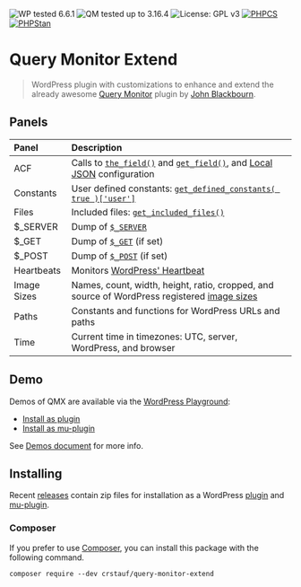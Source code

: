 ![WP tested 6.6.1](https://img.shields.io/badge/WP-Tested_v6.6.1-blue)
![QM tested up to 3.16.4](https://img.shields.io/badge/QM-Tested_v3.16.4-blue)
![License: GPL v3](https://img.shields.io/badge/License-GPL_v3-blue)
[![PHPCS](https://github.com/crstauf/query-monitor-extend/actions/workflows/phpcs.yml/badge.svg)](https://github.com/crstauf/query-monitor-extend/actions/workflows/phpcs.yml)
[![PHPStan](https://github.com/crstauf/query-monitor-extend/actions/workflows/phpstan.yml/badge.svg)](https://github.com/crstauf/query-monitor-extend/actions/workflows/phpstan.yml)

# Query Monitor Extend

> WordPress plugin with customizations to enhance and extend the already awesome [Query Monitor](https://github.com/johnbillion/query-monitor) plugin by [John Blackbourn](https://github.com/johnbillion/).

## Panels

| Panel       | Description |
| :---------- | :---------- |
| ACF         | Calls to [`the_field()`](https://www.advancedcustomfields.com/resources/the_field/) and [`get_field()`](https://www.advancedcustomfields.com/resources/get_field/), and [Local JSON](https://www.advancedcustomfields.com/resources/local-json/) configuration |
| Constants   | User defined constants: [`get_defined_constants( true )['user']`](https://www.php.net/manual/en/function.get-defined-constants.php) |
| Files       | Included files: [`get_included_files()`](https://www.php.net/manual/en/function.get-included-files.php) |
| $_SERVER    | Dump of [`$_SERVER`](https://www.php.net/manual/en/reserved.variables.server.php) |
| $_GET       | Dump of [`$_GET`](https://www.php.net/manual/en/reserved.variables.get.php) (if set) |
| $_POST      | Dump of [`$_POST`](https://www.php.net/manual/en/reserved.variables.post.php) (if set) |
| Heartbeats  | Monitors [WordPress' Heartbeat](https://developer.wordpress.org/plugins/javascript/heartbeat-api/) |
| Image Sizes | Names, count, width, height, ratio, cropped, and source of WordPress registered [image sizes](https://developer.wordpress.org/themes/functionality/featured-images-post-thumbnails/) |
| Paths       | Constants and functions for WordPress URLs and paths |
| Time        | Current time in timezones: UTC, server, WordPress, and browser |

## Demo

Demos of QMX are available via the [WordPress Playground](https://developer.wordpress.org/playground/):

- [Install as plugin](https://playground.wordpress.net/#%7B%22landingPage%22:%22/wp-admin/plugins.php%22,%22steps%22:%5B%7B%22step%22:%22login%22,%22username%22:%22admin%22,%22password%22:%22password%22%7D,%7B%22step%22:%22installPlugin%22,%22pluginZipFile%22:%7B%22resource%22:%22wordpress.org/plugins%22,%22slug%22:%22query-monitor%22%7D%7D,%7B%22step%22:%22installPlugin%22,%22pluginZipFile%22:%7B%22resource%22:%22url%22,%22url%22:%22https://calebstauffer.wpengine.com/plugin-proxy.php?repo=crstauf/query-monitor-extend&name=plugin.zip%22,%22caption%22:%22Installing%20Query%20Monitor%20Extend%22%7D%7D%5D%7D)
- [Install as mu-plugin](https://playground.wordpress.net/#%7B%22landingPage%22:%22/wp-admin/plugins.php?plugin_status=mustuse%22,%22steps%22:%5B%7B%22step%22:%22login%22,%22username%22:%22admin%22,%22password%22:%22password%22%7D,%7B%22step%22:%22installPlugin%22,%22pluginZipFile%22:%7B%22resource%22:%22wordpress.org/plugins%22,%22slug%22:%22query-monitor%22%7D%7D,%7B%22step%22:%22mkdir%22,%22path%22:%22/wordpress/qmx%22%7D,%7B%22step%22:%22writeFile%22,%22path%22:%22/wordpress/qmx/mu-plugin.zip%22,%22data%22:%7B%22resource%22:%22url%22,%22url%22:%22https://calebstauffer.wpengine.com/plugin-proxy.php?repo=crstauf/query-monitor-extend&name=mu-plugin.zip%22,%22caption%22:%22Downloading%20Query%20Monitor%20Extend%22%7D,%22progress%22:%7B%22weight%22:2,%22caption%22:%22Installing%20Query%20Monitor%20Extend%22%7D%7D,%7B%22step%22:%22unzip%22,%22zipPath%22:%22/wordpress/qmx/mu-plugin.zip%22,%22extractToPath%22:%22/wordpress/qmx%22%7D,%7B%22step%22:%22mv%22,%22fromPath%22:%22/wordpress/qmx/mu-plugins/query-monitor-extend%22,%22toPath%22:%22/wordpress/wp-content/mu-plugins/query-monitor-extend%22%7D,%7B%22step%22:%22mv%22,%22fromPath%22:%22/wordpress/qmx/mu-plugins/load-qmx.php%22,%22toPath%22:%22/wordpress/wp-content/mu-plugins/load-qmx.php%22%7D%5D%7D)

See [Demos document](.github/demos.md) for more info.

## Installing

Recent [releases](https://github.com/crstauf/query-monitor-extend/releases) contain zip files for installation as a WordPress [plugin](https://github.com/crstauf/query-monitor-extend/releases/latest/download/plugin.zip) and [mu-plugin](https://github.com/crstauf/query-monitor-extend/releases/latest/download/mu-plugin.zip).

### Composer

If you prefer to use [Composer](https://getcomposer.org/), you can install this package with the following command.

```shell
composer require --dev crstauf/query-monitor-extend
```
